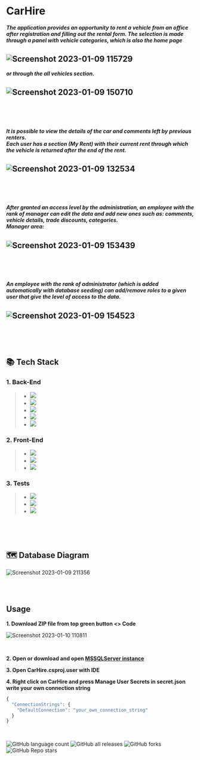 # CarHire

***The application provides an opportunity to rent a vehicle from an office after registration and filling out the rental form.
The selection is made through a panel with vehicle categories, which is also the home page***

![Screenshot 2023-01-09 115729](https://user-images.githubusercontent.com/89041019/211303761-b88c6629-2e97-48f3-ae40-8ce9e3b1875b.png)
---
***or through the all vehicles section.***

![Screenshot 2023-01-09 150710](https://user-images.githubusercontent.com/89041019/211315281-bf8adb00-7971-4b66-8ee2-98f6800190d9.png)
---

<br>
<br>
<br>

***It is possible to view the details of the car and comments left by previous renters.<br>
Each user has a section (My Rent) with their current rent through which the vehicle is returned after the end of the rent.***

![Screenshot 2023-01-09 132534](https://user-images.githubusercontent.com/89041019/211317922-b31b1c68-3902-4b6c-b885-85561e26f92a.png)
---

<br>
<br>
<br>

***After granted an access level by the administration, an employee with the rank of manager can edit the data and add new ones
such as: comments, vehicle details, trade discounts, categories.***<br>
***Manager area:***

![Screenshot 2023-01-09 153439](https://user-images.githubusercontent.com/89041019/211320222-d1c9b190-f411-41ad-960d-8f45e5999d4e.png)
---

<br>
<br>
<br>

***An employee with the rank of administrator (which is added automatically with database seeding) can add/remove roles to a given user that give the level of access to the data.***

![Screenshot 2023-01-09 154523](https://user-images.githubusercontent.com/89041019/211322356-740abb55-df19-47fa-a15a-b6db0d7e75ee.png)
---

<br>
<br>
<br>


## :books: Tech Stack

### 1. Back-End

> - ![](https://img.shields.io/badge/Visual%20Studio%202022-v17.4.2-%233b2e58)
> - ![](https://img.shields.io/badge/ASP.NET%20Core-v6.0.8-%23512bd4)
> - ![](https://img.shields.io/badge/ASP.NET%20Core%20Identity-v6.0.8-%23512bd4)
> - ![](https://img.shields.io/badge/EntityFrameworkCore-v6.0.8-blue)
> - ![](https://img.shields.io/badge/MSSQLServer-2019--latest-%23eb0c0c)

### 2. Front-End

> - ![](https://img.shields.io/badge/jQuery-v3.5.1-%230769AD)
> - ![](https://img.shields.io/badge/Bootstrap-v5.1.0-%236610f2)
> - ![](https://img.shields.io/badge/sweetalert2-v11.6.10-%237066e0)

### 3. Tests

> - ![](https://img.shields.io/badge/SQLite-v7.0.0-%230088e9f2)
> - ![](https://img.shields.io/badge/MOQ-v4.8.13-%23ebba06f2)
> - ![](https://img.shields.io/badge/NUnit-v3.13.3-%230e8300)

<br>
<br>
<br>

## 🗺️ Database Diagram

![Screenshot 2023-01-09 211356](https://user-images.githubusercontent.com/89041019/211389193-0bf4a316-a91b-4e6e-9cea-4867e279f45a.png)

<br>
<br>

## Usage

  **1. Download ZIP file from top green button <> Code**
  
  ![Screenshot 2023-01-10 110811](https://user-images.githubusercontent.com/89041019/211515639-9f67bab3-ccda-453d-984e-fc60db88b243.png)

<br>

 **2. Open or download and open [MSSQLServer instance](https://www.microsoft.com/en-us/sql-server/sql-server-downloads "Microsoft official")**
 
 **3. Open CarHire.csproj.user with IDE**
 
 **4. Right click on CarHire and press Manage User Secrets in secret.json write your own connection string**
```javascript
{
  "ConnectionStrings": {
    "DefaultConnection": "your_own_connection_string"
  }
}
```
<br>

![GitHub language count](https://img.shields.io/github/languages/count/Glavyanov/CarHire)
![GitHub all releases](https://img.shields.io/github/downloads/Glavyanov/CarHire/total)
![GitHub forks](https://img.shields.io/github/forks/Glavyanov/CarHire?style=social)
![GitHub Repo stars](https://img.shields.io/github/stars/Glavyanov/CarHire?style=social)
